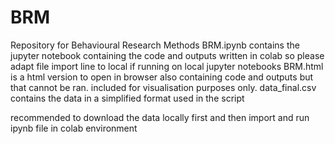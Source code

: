 # BRM
Repository for Behavioural Research Methods
BRM.ipynb contains the jupyter notebook containing the code and outputs written in colab so please adapt file import line to local if running on local jupyter notebooks
BRM.html is a html version to open in browser also containing code and outputs but that cannot be ran. included for visualisation purposes only.
data_final.csv contains the data in a simplified format used in the script

recommended to download the data locally first and then import and run ipynb file in colab environment

